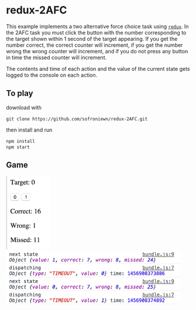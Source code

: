 # redux-2AFC

This example implements a two alternative force choice task using [`redux`](https://github.com/reactjs/redux). In the 2AFC task you must click the button with the number corresponding to the target shown within 1 second of the target appearing. If you get the number correct, the correct counter will increment, if you get the number wrong the wrong counter will increment, and if you do not press any button in time the missed counter will increment.

The contents and time of each action and the value of the current state gets logged to the console on each action.

## To play

download with

```
git clone https://github.com/sofroniewn/redux-2AFC.git
```

then install and run

```
npm install
npm start
```

## Game
<img src="screenshot.png" height="200">
<img src="log.png" height="150">
